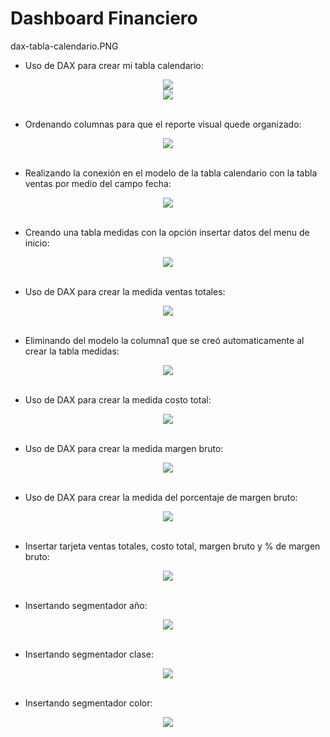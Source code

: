 # Dashboard Financiero

dax-tabla-calendario.PNG

- Uso de DAX para crear mi tabla calendario:
<div align="center">
  <img  src="https://raw.githubusercontent.com/WilliamLopez663/Dashboard-Financiero/main/assets/images/dax-tabla-calendario.PNG">
</div>
<div align="center">
  <img  src="https://raw.githubusercontent.com/WilliamLopez663/Dashboard-Financiero/main/assets/images/tabla-calendario-creada.PNG">
</div>
<br>

- Ordenando columnas para que el reporte visual quede organizado:
<div align="center">
  <img  src="https://raw.githubusercontent.com/WilliamLopez663/Dashboard-Financiero/main/assets/images/ordenar-columnas.PNG">
</div>
<br>

- Realizando la conexión en el modelo de la tabla calendario con la tabla ventas por medio del campo fecha:
<div align="center">
  <img  src="https://raw.githubusercontent.com/WilliamLopez663/Dashboard-Financiero/main/assets/images/conexion-modelo-ventas-calendario.PNG">
</div>
<br>

- Creando una tabla medidas con la opción insertar datos del menu de inicio:
<div align="center">
  <img  src="https://raw.githubusercontent.com/WilliamLopez663/Dashboard-Financiero/main/assets/images/insertar-datos-tabla-medidas.PNG">
</div>
<br>

- Uso de DAX para crear la medida ventas totales:
<div align="center">
  <img  src="https://raw.githubusercontent.com/WilliamLopez663/Dashboard-Financiero/main/assets/images/medida-ventas-totales.PNG">
</div>
<br>

- Eliminando del modelo la columna1 que se creó automaticamente al crear la tabla medidas:
<div align="center">
  <img  src="https://raw.githubusercontent.com/WilliamLopez663/Dashboard-Financiero/main/assets/images/eliminando-columna1-del-modelo.PNG">
</div>
<br>

- Uso de DAX para crear la medida costo total:
<div align="center">
  <img  src="https://raw.githubusercontent.com/WilliamLopez663/Dashboard-Financiero/main/assets/images/medida-costo-total.PNG">
</div>
<br>

- Uso de DAX para crear la medida margen bruto:
<div align="center">
  <img  src="https://raw.githubusercontent.com/WilliamLopez663/Dashboard-Financiero/main/assets/images/medida-margen-bruto.PNG">
</div>
<br>

- Uso de DAX para crear la medida del porcentaje de margen bruto:
<div align="center">
  <img  src="https://raw.githubusercontent.com/WilliamLopez663/Dashboard-Financiero/main/assets/images/medida-porcentaje-margen-bruto.PNG">
</div>
<br>

- Insertar tarjeta ventas totales, costo total, margen bruto y % de margen bruto:
<div align="center">
  <img  src="https://raw.githubusercontent.com/WilliamLopez663/Dashboard-Financiero/main/assets/images/insertar-tarjeta-ventas-costo-margen.PNG">
</div>
<br>

- Insertando segmentador año:
<div align="center">
  <img  src="https://raw.githubusercontent.com/WilliamLopez663/Dashboard-Financiero/main/assets/images/insertando-segmentador-año.PNG">
</div>
<br>

- Insertando segmentador clase:
<div align="center">
  <img  src="https://raw.githubusercontent.com/WilliamLopez663/Dashboard-Financiero/main/assets/images/insertando-segmentador-clase.PNG">
</div>
<br>

- Insertando segmentador color:
<div align="center">
  <img  src="https://raw.githubusercontent.com/WilliamLopez663/Dashboard-Financiero/main/assets/images/insertando-segmentador-color.PNG">
</div>
<br>

